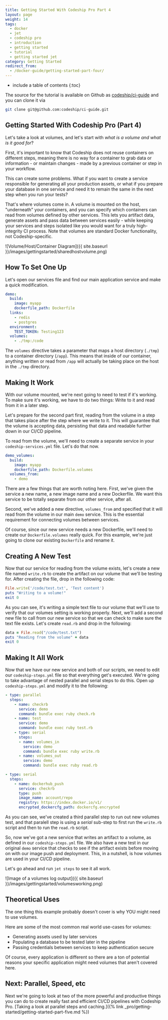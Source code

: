 ```yaml
---
title: Getting Started With Codeship Pro Part 4
layout: page
weight: 14
tags:
  - docker
  - jet
  - codeship pro  
  - introduction
  - getting started
  - tutorial
  - getting started jet
category: Getting Started
redirect_from:
  - /docker-guide/getting-started-part-four/
---
```


* include a table of contents
{:toc}

The source for the tutorial is available on Github as [codeship/ci-guide](https://github.com/codeship/ci-guide/) and you can clone it via

```bash
git clone git@github.com:codeship/ci-guide.git
```

## Getting Started With Codeship Pro (Part 4)

Let's take a look at volumes, and let's start with *what is a volume and what is it good for*?

First, it's important to know that Codeship does not reuse containers on different steps, meaning there is no way for a container to grab data or information - or maintain changes - made by a previous container or step in your workflow.

This can create some problems. What if you want to create a service responsible for generating all your production assets, or what if you prepare your database in one service and need it to remain the same in the next step when you run your tests?

That's where volumes come in. A volume is mounted on the host, "underneath" your containers, and you can specify which containers can read from volumes defined by other services. This lets you artifact data, generate assets and pass data between services easily - while keeping your services and steps isolated like you would want for a truly high-integrity CI process. Note that volumes are standard Docker functionality, not Codeship-specific.

![Volume/Host/Container Diagram]({{ site.baseurl }}/images/gettingstarted/sharedhostvolume.png)

## How To Set One Up

Let's open our services file and find our main application service and make a quick modification.

```yaml
demo:
  build:
    image: myapp
    dockerfile_path: Dockerfile
  links:
    - redis
    - postgres
  environment:
    TEST_TOKEN: Testing123
  volumes:
    - ./tmp:/code
```

The `volumes` directive takes a parameter that maps a host directory (`./tmp`) to a container directory (`/app`). This means that inside of our container, anything written or read from `/app` will actually be taking place on the host in the `./tmp` directory.

## Making It Work

With our volume mounted, we're next going to need to test if it's working. To make sure it's working, we have to do two things: Write to it and read from it in a later step.

Let's prepare for the second part first, reading from the volume in a step that takes place after the step where we write to it. This will guarantee that the volume is accepting data, persisting that data and readable further down in our CI/CD pipeline.

To read from the volume, we'll need to create a separate service in your `codeship-services.yml` file. Let's do that now.

```yaml
demo_volumes:
  build:
    image: myapp
    dockerfile_path: Dockerfile.volumes
  volumes_from:
    - demo
```

There are a few things that are worth noting here. First, we've given the service a new name, a new image name and a new Dockerfile. We want this service to be totally separate from our other service, after all.

Second, we've added a new directive, `volumes_from` and specified that it will read from the volume in our main `demo` service. This is the essential requirement for connecting volumes between services.

Of course, since our new service needs a new Dockerfile, we'll need to create our `Dockerfile.volumes` really quick. For this example, we're just going to clone our existing `Dockerfile` and rename it.

## Creating A New Test

Now that our service for reading from the volume exists, let's create a new file named `write.rb` to create the artifact on our volume that we'll be testing for. After creating the file, drop in the following code:

```ruby
File.write('/code/test.txt', 'Test content')
puts "Writing to a volume!"
exit 0
```

As you can see, it's writing a simple text file to our volume that we'll use to verify that our volumes setting is working properly. Next, we'll add a second new file to call from our new service so that we can check to make sure the text file exists. Let's create `read.rb` and drop in the following:

```ruby
data = File.read("/code/test.txt")
puts "Reading from the volume" + data
exit 0
```

## Making It All Work

Now that we have our new service and both of our scripts, we need to edit our `codeship-steps.yml` file so that everything get's executed. We're going to take advantage of nested parallel and serial steps to do this. Open up `codeship-steps.yml` and modify it to the following:

```yaml
- type: parallel
  steps:
    - name: checkrb
      service: demo
      command: bundle exec ruby check.rb
    - name: test
      service: demo
      command: bundle exec ruby test.rb
    - type: serial
      steps:
      - name: volumes_in
        service: demo
        command: bundle exec ruby write.rb
      - name: volumes_out
        service: demo
        command: bundle exec ruby read.rb

- type: serial
  steps:
    - name: dockerhub_push
      service: checkrb
      type: push
      image_name: account/repo
      registry: https://index.docker.io/v1/
      encrypted_dockercfg_path: dockercfg.encrypted
```

As you can see, we've created a third parallel step to run out new volumes test, and that paralell step is using a *serial* sub-step to first run the `write.rb` script and then to run the `read.rb` script.

So, now we've got a new service that writes an artifact to a volume, as defined in our `codeship-steps.yml` file. We also have a new test in our original `demo` service that checks to see if the artifact exists before moving on with our image push and deployment. This, in a nutshell, is how volumes are used in your CI/CD pipeline.

Let's go ahead and run `jet steps` to see it all work.

![Image of a volumes log output]({{ site.baseurl }}/images/gettingstarted/volumesworking.png)

## Theoretical Uses

The one thing this example probably doesn't cover is why YOU might need to use volumes.

Here are some of the most common real world use-cases for volumes:

* Generating assets used by later services
* Populating a database to be tested later in the pipeline
* Passing credentials between services to keep authentication secure

Of course, every application is different so there are a ton of potential reasons your specific application might need volumes that aren't covered here.

## Next: Parallel, Speed, etc

Next we're going to look at two of the more powerful and productive things you can do to create really fast and efficient CI/CD pipelines with Codeship Pro. [Taking a look at parallel steps and caching.]({% link _pro/getting-started/getting-started-part-five.md %})
